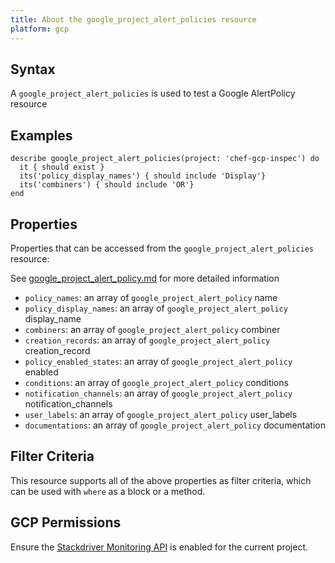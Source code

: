 ```yaml
---
title: About the google_project_alert_policies resource
platform: gcp
---
```


## Syntax
A `google_project_alert_policies` is used to test a Google AlertPolicy resource

## Examples
```
describe google_project_alert_policies(project: 'chef-gcp-inspec') do
  it { should exist }
  its('policy_display_names') { should include 'Display'}
  its('combiners') { should include 'OR'}
end
```

## Properties
Properties that can be accessed from the `google_project_alert_policies` resource:

See [google_project_alert_policy.md](google_project_alert_policy.md) for more detailed information
  * `policy_names`: an array of `google_project_alert_policy` name
  * `policy_display_names`: an array of `google_project_alert_policy` display_name
  * `combiners`: an array of `google_project_alert_policy` combiner
  * `creation_records`: an array of `google_project_alert_policy` creation_record
  * `policy_enabled_states`: an array of `google_project_alert_policy` enabled
  * `conditions`: an array of `google_project_alert_policy` conditions
  * `notification_channels`: an array of `google_project_alert_policy` notification_channels
  * `user_labels`: an array of `google_project_alert_policy` user_labels
  * `documentations`: an array of `google_project_alert_policy` documentation

## Filter Criteria
This resource supports all of the above properties as filter criteria, which can be used
with `where` as a block or a method.

## GCP Permissions

Ensure the [Stackdriver Monitoring API](https://console.cloud.google.com/apis/library/monitoring.googleapis.com/) is enabled for the current project.

